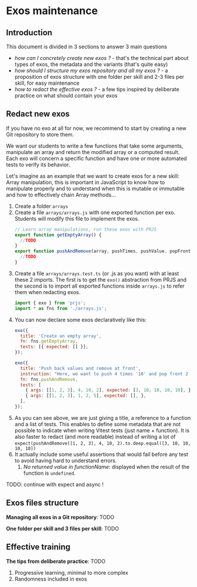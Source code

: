 # Exos maintenance

## Introduction
This document is divided in 3 sections to answer 3 main questions
- *how can I concretely create new exos ?* - that's the technical part about types of exos, the metadata and the variants (that's quite easy)
- *how should I structure my exos repository and all my exos ?* - a proposition of exos structure with one folder per skill and 2-3 files per skill, for easy maintenance
- *how to redact the effective exos ?* - a few tips inspired by deliberate practice on what should contain your exos

## Redact new exos

If you have no exo at all for now, we recommend to start by creating a new Git repository to store them.

We want our students to write a few functions that take some arguments, manipulate an array and return the modified array or a computed result. Each exo will concern a specific function and have one or more automated tests to verify its behavior.

Let's imagine as an example that we want to create exos for a new skill: Array manipulation, this is important in JavaScript to know how to manipulate properly and to understand when this is mutable or immutable and how to effectively chain Array methods...

1. Create a folder `arrays`
1. Create a file `arrays/arrays.js` with one exported function per exo. Students will modify this file to implement the exos.
    ```js
    // Learn array manipulations, run these exos with PRJS
    export function getEmptyArray() {
      //TODO
    }
    export function pushAndRemove(array, pushTimes, pushValue, popFrontTimes) {
      //TODO
    }
    ```
1. Create a file `arrays/arrays.test.ts` (or .js as you want) with at least these 2 imports. The first is to get the `exo()` abstraction from PRJS and the second is to import all exported functions inside `arrays.js` to refer them when redacting exos.
    ```js
    import { exo } from 'prjs';
    import * as fns from './arrays.js';
    ```
1. You can now declare some exos declaratively like this:
    ```js
    exo({
      title: 'Create an empty array',
      fn: fns.getEmptyArray,
      tests: [{ expected: [] }],
    });

    exo({
      title: 'Push back values and remove at front',
      instruction: "Here, we want to push 4 times '10' and pop front 2 times",
      fn: fns.pushAndRemove,
      tests: [
        { args: [[1, 2, 3], 4, 10, 2], expected: [3, 10, 10, 10, 10], },
        { args: [[1, 2, 3], 1, 2, 5], expected: [], },
      ],
    });
    ```
1. As you can see above, we are just giving a title, a reference to a function and a list of tests. This enables to define some metadata that are not possible to indicate when writing Vitest tests (just name + function). It is also faster to redact (and more readable) instead of writing a lot of `expect(pushAndRemove([1, 2, 3], 4, 10, 2).to.deep.equal([3, 10, 10, 10, 10])`
1. It actually include some useful assertions that would fail before any test to avoid having hard to understand errors.
	1. *No returned value in functionName*: displayed when the result of the function is `undefined`.

TODO: continue with expect and async !

## Exos files structure

**Managing all exos in a Git repository**: TODO

**One folder per skill and 3 files per skill**: TODO

## Effective training

**The tips from deliberate practice**: TODO

1. Progressive learning, minimal to more complex
1. Randomness included in exos
